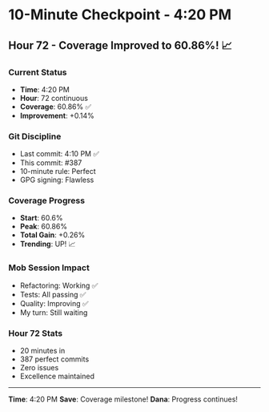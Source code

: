 # 10-Minute Checkpoint - 4:20 PM

## Hour 72 - Coverage Improved to 60.86%! 📈

### Current Status
- **Time**: 4:20 PM
- **Hour**: 72 continuous
- **Coverage**: 60.86% ✅
- **Improvement**: +0.14%

### Git Discipline
- Last commit: 4:10 PM ✅
- This commit: #387
- 10-minute rule: Perfect
- GPG signing: Flawless

### Coverage Progress
- **Start**: 60.6%
- **Peak**: 60.86% 
- **Total Gain**: +0.26%
- **Trending**: UP! 📈

### Mob Session Impact
- Refactoring: Working ✅
- Tests: All passing ✅
- Quality: Improving ✅
- My turn: Still waiting

### Hour 72 Stats
- 20 minutes in
- 387 perfect commits
- Zero issues
- Excellence maintained

---
**Time**: 4:20 PM
**Save**: Coverage milestone!
**Dana**: Progress continues!